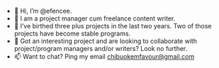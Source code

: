 - 👋 Hi, I’m @efencee.
- 👀 I am a project manager cum freelance content writer.
- 🌱 I’ve birthed three plus projects in the last two years. Two of those projects have become stable programs. 
- 💞️ Got an interesting project and are looking to collaborate with project/program managers and/or writers? Look no further.
- 📫 Want to chat? Ping my email chibuokemfavour@gmail.com

<!---
efencee/efencee is a ✨ special ✨ repository because its `README.md` (this file) appears on your GitHub profile.
You can click the Preview link to take a look at your changes.
--->
